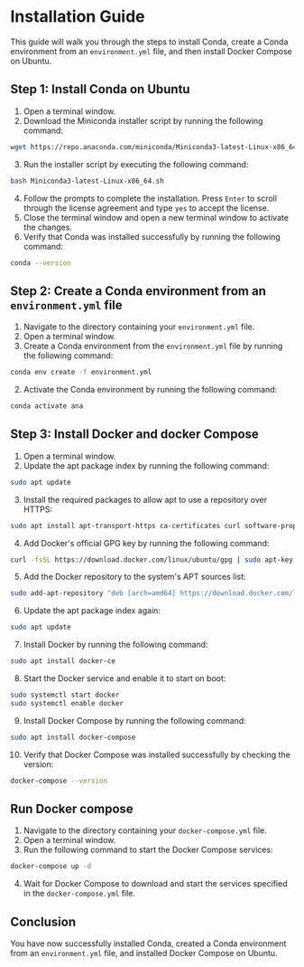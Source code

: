 # Installation Guide

This guide will walk you through the steps to install Conda, create a Conda environment from an `environment.yml` file, and then install Docker Compose on Ubuntu.

## Step 1: Install Conda on Ubuntu
1. Open a terminal window.
2. Download the Miniconda installer script by running the following command:
```bash
wget https://repo.anaconda.com/miniconda/Miniconda3-latest-Linux-x86_64.sh
```
3. Run the installer script by executing the following command:
```bash
bash Miniconda3-latest-Linux-x86_64.sh
```
4. Follow the prompts to complete the installation. Press `Enter` to scroll through the license agreement and type `yes` to accept the license.
5. Close the terminal window and open a new terminal window to activate the changes.
6. Verify that Conda was installed successfully by running the following command:
```bash
conda --version
```
## Step 2: Create a Conda environment from an `environment.yml` file
1. Navigate to the directory containing your `environment.yml` file.
2. Open a terminal window.
3. Create a Conda environment from the `environment.yml` file by running the following command:
```bash
conda env create -f environment.yml
```
2. Activate the Conda environment by running the following command:
```bash
conda activate ana
```
## Step 3: Install Docker and docker Compose

1. Open a terminal window.
2. Update the apt package index by running the following command:
```bash
sudo apt update
```
3. Install the required packages to allow apt to use a repository over HTTPS:
```bash
sudo apt install apt-transport-https ca-certificates curl software-properties-common
```
4. Add Docker's official GPG key by running the following command:
```bash
curl -fsSL https://download.docker.com/linux/ubuntu/gpg | sudo apt-key add -
```
5. Add the Docker repository to the system's APT sources list:
```bash
sudo add-apt-repository "deb [arch=amd64] https://download.docker.com/linux/ubuntu $(lsb_release -cs) stable"
```
6. Update the apt package index again:
```bash
sudo apt update
```
7. Install Docker by running the following command:
```bash
sudo apt install docker-ce
```
8. Start the Docker service and enable it to start on boot:
```bash
sudo systemctl start docker
sudo systemctl enable docker
```
9. Install Docker Compose by running the following command:
```bash
sudo apt install docker-compose
```
10. Verify that Docker Compose was installed successfully by checking the version:
```bash
docker-compose --version
```

## Run Docker compose
1. Navigate to the directory containing your `docker-compose.yml` file.
2. Open a terminal window.
3. Run the following command to start the Docker Compose services:
```bash 
docker-compose up -d
```
4. Wait for Docker Compose to download and start the services specified in the `docker-compose.yml` file.

## Conclusion

You have now successfully installed Conda, created a Conda environment from an `environment.yml` file, and installed Docker Compose on Ubuntu.
